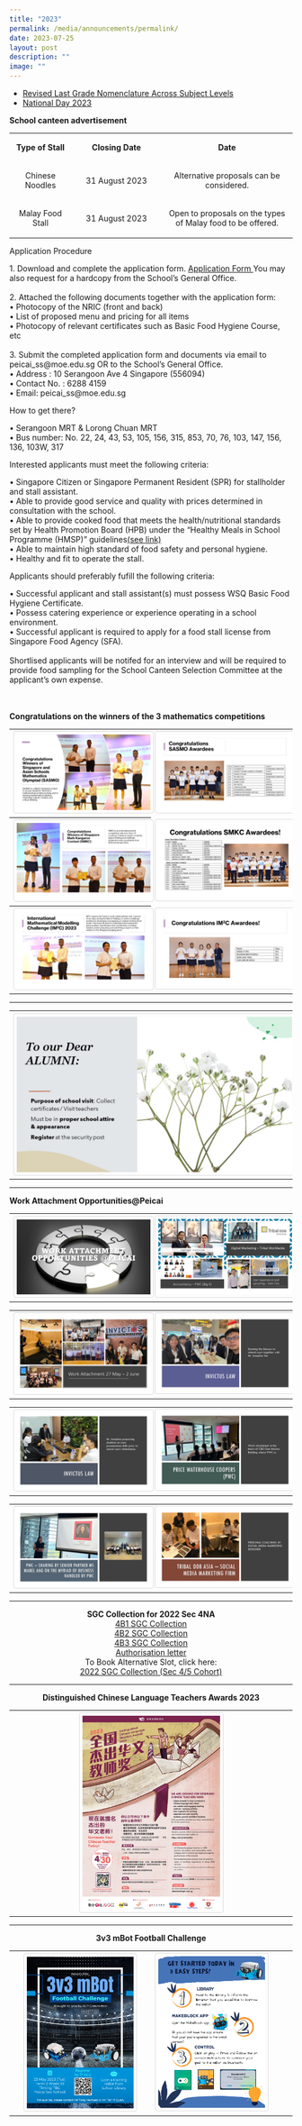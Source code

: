 ```yaml
---
title: "2023"
permalink: /media/announcements/permalink/
date: 2023-07-25
layout: post
description: ""
image: ""
---
```

<ul>
<li><a rel="noopener" target="_blank" href="/files/letter to parents regarding the change in grade.pdf">
 Revised Last Grade Nomenclature Across Subject Levels </a></li>
	
<li><a rel="noopener" target="_blank" href="/announcements-peicai/national-day-2023/">National Day 2023</a></li></ul>


<p><b>School canteen advertisement</b> </p>
<table width="624">
<tbody>
<tr>
<td style="text-align: center;" width="120">
<p><strong>Type of Stall</strong></p>
</td>
<td style="text-align: center;" width="200">
<p><strong>Closing Date</strong></p>
</td>
<td style="text-align: center;" width="300">
<p><strong>Date</strong></p>
</td>
</tr>
<tr>
<td style="text-align: center;" width="120">
<p>Chinese Noodles</p>
</td>
<td style="text-align: center;" width="200">
<p>31 August 2023</p>
</td>
<td style="text-align: center;" width="300">
<p>Alternative proposals can be considered.</p>
</td>
</tr>
<tr>
<td style="text-align: center;" width="120">
<p>Malay Food Stall</p>
</td>
<td style="text-align: center;" width="200">
<p>31 August 2023</p>
</td>
<td style="text-align: center;" width="300">
<p>Open to proposals on the types of Malay food to be offered.</p>
</td>
</tr>
</tbody></table>
<p>Application Procedure</p>
1.	Download and complete the application form.
<a rel="noopener" target="_blank" href="/files/canappbf7.pdf">Application Form </a>You may also request for a hardcopy from the School’s General Office.<br><br>
2.	Attached the following documents together with the application form:<br>
•	Photocopy of the NRIC (front and back)<br>
•	List of proposed menu and pricing for all items<br>
•	Photocopy of relevant certificates such as Basic Food Hygiene Course, etc<br><br>
3.	Submit the completed application form and documents via email to peicai_ss@moe.edu.sg OR to the School’s General Office.<br> 
•	Address : 10 Serangoon Ave 4 Singapore (556094)<br>
•	Contact No. : 6288 4159<br>
•	Email: peicai_ss@moe.edu.sg<br>
<p>How to get there?</p>
•	Serangoon MRT &amp; Lorong Chuan MRT<br>
•	Bus number: No. 22, 24, 43, 53, 105, 156, 315, 853, 70, 76, 103, 147, 156, 136, 103W, 317
<p>Interested applicants must meet the following criteria:</p>
•	Singapore Citizen or Singapore Permanent Resident (SPR) for stallholder and stall assistant.<br>
•	Able to provide good service and quality with prices determined in consultation with the school.<br>
•	Able to provide cooked food that meets the health/nutritional standards set by Health Promotion Board (HPB) under the “Healthy Meals in School Programme (HMSP)” guidelines<a rel="noopener" target="_blank" href="https://www.hpb.gov.sg/schools/school-programmes/healthy-meals-in-schools-programme/">(see link)</a> <br>
•	Able to maintain high standard of food safety and personal hygiene.<br>
•	Healthy and fit to operate the stall.
<p>Applicants should preferably fufill the following criteria:</p>
•	Successful applicant and stall assistant(s) must possess WSQ Basic Food Hygiene Certificate.<br>
•	Possess catering experience or experience operating in a school environment.<br>
•	Successful applicant is required to apply for a food stall license from Singapore Food Agency (SFA).<br><br>
Shortlised applicants will be notifed for an interview and will be required to provide food sampling for the School Canteen Selection Committee at the applicant’s own expense.<br><br><br>

<p></p><p><b>Congratulations on the winners of the 3 mathematics competitions</b></p>
<table>
<tbody>
<tr>
<th><img src="/images/math competitions 2023_01.JPG" style="width: 100%;"><br>	
</th><td><img src="/images/math competitions 2023_02.JPG" style="width: 100%;"><br>
</td></tr><tr>
<th><img src="/images/math competitions 2023_03.JPG" style="width: 100%;"><br>	
</th><td><img src="/images/math competitions 2023_04.JPG" style="width: 100%;"><br>
</td></tr><tr>
<th><img src="/images/math competitions 2023_05.JPG" style="width: 100%;"><br>	
</th><td><img src="/images/math competitions 2023_06.JPG" style="width: 100%;"><br>	
</td></tr>
</tbody>
</table><hr>

<table>
<tbody>
<tr>
<th><img src="/images/to our dear alumni.jpg" style="width: 100%;"><br>	
</th>
</tr>
</tbody>
</table><hr>
<b>Work Attachment Opportunities@Peicai</b><br>
<table>
<tbody>
<tr>
<th><img src="/images/work attachment opportunities-peicai 01.JPG" style="width: 100%;"><br>	
</th><td><img src="/images/work attachment opportunities-peicai 02.JPG" style="width: 100%;"><br>
</td></tr>
</tbody>
</table>

<table>
<tbody>
<tr>
<th><img src="/images/work attachment opportunities-peicai 03.JPG" style="width: 100%;"><br>	
</th><td><img src="/images/work attachment opportunities-peicai 04.JPG" style="width: 100%;"><br>
</td></tr>
</tbody>
</table>

<table>
<tbody>
<tr>
<th><img src="/images/work attachment opportunities-peicai 05.JPG" style="width: 100%;"><br>	
</th><td><img src="/images/work attachment opportunities-peicai 06.JPG" style="width: 100%;"><br>
</td></tr>
</tbody>
</table>

<table>
<tbody>
<tr>
<th><img src="/images/work attachment opportunities-peicai 07.JPG" style="width: 100%;"><br>	
</th><td><img src="/images/work attachment opportunities-peicai 08.JPG" style="width: 100%;"><br>
</td></tr>
</tbody>
</table><hr>

<p align="center"><b>SGC Collection for 2022 Sec 4NA</b><br>
<a rel="noopener" target="_blank" href="/files/4b1 sgc collection.pdf">4B1 SGC Collection</a><br>
<a rel="noopener" target="_blank" href="/files/4b2 sgc collection.pdf">4B2 SGC Collection</a><br>
<a rel="noopener" target="_blank" href="/files/4b3 sgc collection.pdf">4B3 SGC Collection</a><br>
<a rel="noopener" target="_blank" href="/files/authorisation letter.pdf">Authorisation letter</a><br>
To Book Alternative Slot, click here:	<br><a rel="noopener" target="_blank" href="https://docs.google.com/forms/d/e/1FAIpQLSf30HhoPsCMq1RTcsKuMk5O2zyfjjJqO9xLUY08kEkrg_JXvQ/viewform">2022 SGC Collection (Sec 4/5 Cohort) </a>
</p><hr>


<p align="center"><b>Distinguished Chinese Language Teachers Awards 2023</b>

<style>
img {
  border: 1px solid #ddd;
  border-radius: 4px;
  padding: 5px;
  width: 150px;
}
img:hover {
  box-shadow: 0 0 2px 1px rgba(43, 36, 36, 1);
}
</style>
<table>
<tbody>
<tr>
<th><a href="/images/distinguished cl teachers awards poster 2023.jpg" target="_blank" rel="noreferrer noopener"><img style="width:50%;" src="/images/distinguished cl teachers awards poster 2023.jpg"></a><br></th>
</tr></tbody>
</table>
</p><hr>

<p align="center"><b>3v3 mBot Football Challenge</b></p>

<style>
img {
  border: 1px solid #ddd;
  border-radius: 4px;
  padding: 5px;
  width: 150px;
}
img:hover {
  box-shadow: 0 0 2px 1px rgba(43, 36, 36, 1);
}
</style>
<table>
<tbody>
<tr>
<th><a href="/images/3v3 mbot football challenge.png" target="_blank" rel="noreferrer noopener"><img style="width:80%;" src="/images/3v3 mbot football challenge.png"></a><br></th>
<td><a href="/images/mbot 3v3 poster1.jpg" target="_blank" rel="noreferrer noopener"><img style="width: 80%;" src="/images/mbot 3v3 poster1.jpg"></a><br></td>
</tr></tbody>
</table>